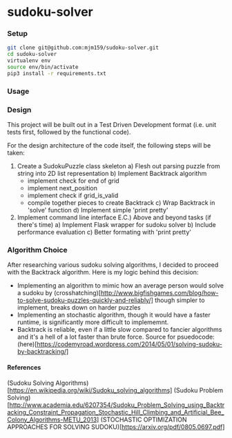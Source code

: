 # sudoku-solver

### Setup
```bash
git clone git@github.com:mjm159/sudoku-solver.git
cd sudoku-solver
virtualenv env
source env/bin/activate
pip3 install -r requirements.txt
```

### Usage

### Design
This project will be built out in a Test Driven Development format (i.e. unit tests first, followed by the functional code).  

For the design architecture of the code itself, the following steps will be taken:
1) Create a SudokuPuzzle class skeleton
  a) Flesh out parsing puzzle from string into 2D list representation
  b) Implement Backtrack algorithm
    - implement check for end of grid
    - implement next_position
    - implement check if grid_is_valid
    - compile together pieces to create Backtrack
  c) Wrap Backtrack in 'solve' function
  d) Implement simple 'print pretty'
2) Implement command line interface
E.C.) Above and beyond tasks (if there's time)
  a) Implement Flask wrapper for sudoku solver
  b) Include performance evaluation
  c) Better formating with 'print pretty'

### Algorithm Choice
After researching various sudoku solving algorithms, I decided to proceed with the Backtrack algorithm. Here is my logic behind this decision:
- Implementing an algorithm to mimic how an average person would solve a sudoku by (crosshatching)[http://www.bigfishgames.com/blog/how-to-solve-sudoku-puzzles-quickly-and-reliably/] though simpler to implement, breaks down on harder puzzles
- Implementing an stochastic algorithm, though it would have a faster runtime, is significantly more difficult to implememnt.
- Backtrack is reliable, even if a little slow compared to fancier algorithms and it's a hell of a lot faster than brute force.
Source for psuedocode: (here)[https://codemyroad.wordpress.com/2014/05/01/solving-sudoku-by-backtracking/]
#### References
(Sudoku Solving Algorithms)[https://en.wikipedia.org/wiki/Sudoku_solving_algorithms]
(Sudoku Problem Solving)[http://www.academia.edu/6207354/Sudoku_Problem_Solving_using_Backtracking_Constraint_Propagation_Stochastic_Hill_Climbing_and_Artificial_Bee_Colony_Algorithms-METU_2013]
(STOCHASTIC OPTIMIZATION APPROACHES FOR SOLVING SUDOKU)[https://arxiv.org/pdf/0805.0697.pdf]
